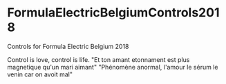 # FormulaElectricBelgiumControls2018
Controls for Formula Electric Belgium 2018

Control is love, control is life.
"Et ton amant etonnament est plus magnetique qu'un mari aimant"
"Phénomène anormal, l'amour le sérum le venin car on avoit mal"

